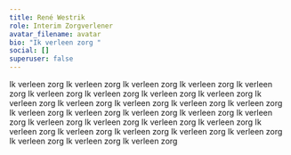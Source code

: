 ```yaml
---
title: René Westrik
role: Interim Zorgverlener
avatar_filename: avatar
bio: "Ik verleen zorg "
social: []
superuser: false
---
```

Ik verleen zorg Ik verleen zorg Ik verleen zorg Ik verleen zorg Ik verleen zorg Ik verleen zorg Ik verleen zorg Ik verleen zorg Ik verleen zorg Ik verleen zorg Ik verleen zorg Ik verleen zorg Ik verleen zorg Ik verleen zorg Ik verleen zorg Ik verleen zorg Ik verleen zorg Ik verleen zorg Ik verleen zorg Ik verleen zorg Ik verleen zorg Ik verleen zorg Ik verleen zorg Ik verleen zorg Ik verleen zorg Ik verleen zorg Ik verleen zorg Ik verleen zorg Ik verleen zorg Ik verleen zorg Ik verleen zorg